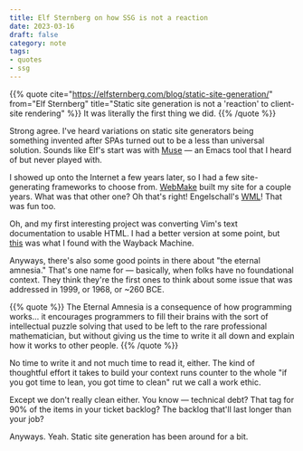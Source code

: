 ```yaml
---
title: Elf Sternberg on how SSG is not a reaction
date: 2023-03-16
draft: false
category: note
tags:
- quotes
- ssg
---
```



{{% quote
  cite="https://elfsternberg.com/blog/static-site-generation/"
  from="Elf Sternberg"
  title="Static site generation is not a 'reaction' to client-site rendering" %}}
It was literally the first thing we did.
{{% /quote %}}

Strong agree.
I've heard variations on static site generators being something invented after SPAs turned out to be a less than universal solution.
Sounds like Elf's start was with [Muse][emacs-muse] — an Emacs tool that I heard of but never played with.

[emacs-muse]: https://www.gnu.org/software/emacs-muse/index.html

I showed up onto the Internet a few years later, so I had a few site-generating frameworks to choose from.
[WebMake](http://webmake.taint.org) built my site for a couple years.
What was that other one?
Oh that's right!
Engelschall's [WML](https://thewml.github.io/about/)!
That was fun too.

Oh, and my first interesting project was converting Vim's text documentation to usable HTML.
I had a better version at some point, but [this][my-vim-docs] was what I found with the Wayback Machine.

[my-vim-docs]: https://web.archive.org/web/20020422015833/http://www.coolnamehere.com/vim/vimdoc/help.html

Anyways, there's also some good points in there about "the eternal amnesia."
That's one name for — basically, when folks have no foundational context.
They think they're the first ones to think about some issue that was addressed in 1999, or 1968, or ~260 BCE.

{{% quote %}}
The Eternal Amnesia is a consequence of how programming works... it encourages programmers to fill their brains with the sort of intellectual puzzle solving that used to be left to the rare professional mathematician, but without giving us the time to write it all down and explain how it works to other people.
{{% /quote %}}

No time to write it and not much time to read it, either.
The kind of thoughtful effort it takes to build your context runs counter to the whole "if you got time to lean, you got time to clean" rut we call a work ethic.

Except we don't really clean either.
You know — technical debt?
That tag for 90% of the items in your ticket backlog?
The backlog that'll last longer than your job?

Anyways.
Yeah.
Static site generation has been around for a bit.
